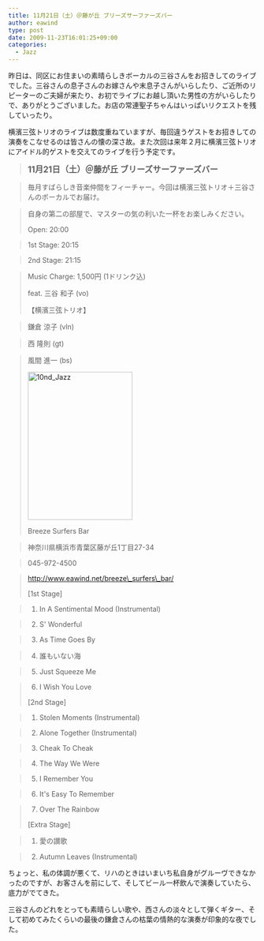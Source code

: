 ```yaml
---
title: 11月21日（土）＠藤が丘 ブリーズサーファーズバー
author: eawind
type: post
date: 2009-11-23T16:01:25+09:00
categories:
  - Jazz
---
```

昨日は、同区にお住まいの素晴らしきボーカルの三谷さんをお招きしてのライブでした。三谷さんの息子さんのお嫁さんや末息子さんがいらしたり、ご近所のリピーターのご夫婦が来たり、お初でライブにお越し頂いた男性の方がいらしたりで、ありがとうございました。お店の常連聖子ちゃんはいっぱいリクエストを残していったり。

横濱三弦トリオのライブは数度重ねていますが、毎回違うゲストをお招きしての演奏をこなせるのは皆さんの懐の深さ故。また次回は来年２月に横濱三弦トリオにアイドル的ゲストを交えてのライブを行う予定です。

> <big><strong>11月21日（土）＠藤が丘 ブリーズサーファーズバー</strong></big>

> 毎月すばらしき音楽仲間をフィーチャー。今回は横濱三弦トリオ＋三谷さんのボーカルでお届け。

> 自身の第二の部屋で、マスターの気の利いた一杯をお楽しみください。
>
> Open: 20:00

> 1st Stage: 20:15

> 2nd Stage: 21:15

> Music Charge: 1,500円 (1ドリンク込)
>
> feat. 三谷 和子 (vo)
>
> 【横濱三弦トリオ】

> 鎌倉 涼子 (vln)

> 西 隆則 (gt)

> 風間 進一 (bs)
>
> [<img class="alignnone size-medium wp-image-938" src="/img/wp/2009/11/10nd_Jazz-212x300.jpg" alt="10nd_Jazz" width="212" height="300" srcset="/img/wp/2009/11/10nd_Jazz-212x300.jpg 212w, /img/wp/2009/11/10nd_Jazz.jpg 543w" sizes="(max-width: 212px) 100vw, 212px" />][1]
>
> Breeze Surfers Bar

> 神奈川県横浜市青葉区藤が丘1丁目27-34

> 045-972-4500

> http://www.eawind.net/breeze\_surfers\_bar/
>
> [1st Stage]

> 1. In A Sentimental Mood (Instrumental)

> 2. S' Wonderful

> 3. As Time Goes By

> 4. 誰もいない海

> 5. Just Squeeze Me

> 6. I Wish You Love
>
> [2nd Stage]

> 1. Stolen Moments (Instrumental)

> 2. Alone Together (Instrumental)

> 3. Cheak To Cheak

> 4. The Way We Were

> 5. I Remember You

> 6. It's Easy To Remember

> 7. Over The Rainbow
>
> [Extra Stage]

> 1. 愛の讃歌

> 2. Autumn Leaves (Instrumental)

ちょっと、私の体調が悪くて、リハのときはいまいち私自身がグルーヴできなかったのですが、お客さんを前にして、そしてビール一杯飲んで演奏していたら、底力がでてきた。

三谷さんのどれをとっても素晴らしい歌や、西さんの淡々として弾くギター、そして初めてみたくらいの最後の鎌倉さんの枯葉の情熱的な演奏が印象的な夜でした。

 [1]: /img/wp/2009/11/10nd_Jazz.jpg
